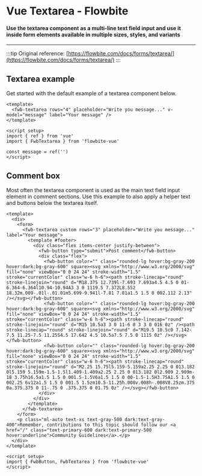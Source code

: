 <script setup>
import DefaultTextarea from './textarea/examples/DefaultTextarea.vue'
import CommentTextarea from './textarea/examples/CommentTextarea.vue'
</script>

# Vue Textarea - Flowbite

#### Use the textarea component as a multi-line text field input and use it inside form elements available in multiple sizes, styles, and variants

---

:::tip
Original reference: [https://flowbite.com/docs/forms/textarea/](https://flowbite.com/docs/forms/textarea/)
:::

## Textarea example

Get started with the default example of a textarea component below.

```vue
<template>
  <fwb-textarea rows="4" placeholder="Write you message..." v-model="message" label="Your message" />
</template>

<script setup>
import { ref } from 'vue'
import { FwbTextarea } from 'flowbite-vue'

const message = ref('')
</script>

```
<DefaultTextarea />

## Comment box

Most often the textarea component is used as the main text field input element in comment sections. Use this example to also apply a helper text and buttons below the textarea itself.

```vue
<template>
  <div>
    <form>
      <fwb-textarea custom rows="3" placeholder="Write you message..." label="Your message">
        <template #footer>
          <div class="flex items-center justify-between">
            <fwb-button type="submit">Post comment</fwb-button>
            <div class="flex">
              <fwb-button color="" class="rounded-lg hover:bg-gray-200 hover:dark:bg-gray-600" square><svg xmlns="http://www.w3.org/2000/svg" fill="none" viewBox="0 0 24 24" stroke-width="1.5" stroke="currentColor" class="w-6 h-6"><path stroke-linecap="round" stroke-linejoin="round" d="M18.375 12.739l-7.693 7.693a4.5 4.5 0 01-6.364-6.364l10.94-10.94A3 3 0 1119.5 7.372L8.552 18.32m.009-.01l-.01.01m5.699-9.941l-7.81 7.81a1.5 1.5 0 002.112 2.13" /></svg></fwb-button>
              <fwb-button color="" class="rounded-lg hover:bg-gray-200 hover:dark:bg-gray-600" square><svg xmlns="http://www.w3.org/2000/svg" fill="none" viewBox="0 0 24 24" stroke-width="1.5" stroke="currentColor" class="w-6 h-6"><path stroke-linecap="round" stroke-linejoin="round" d="M15 10.5a3 3 0 11-6 0 3 3 0 016 0z" /><path stroke-linecap="round" stroke-linejoin="round" d="M19.5 10.5c0 7.142-7.5 11.25-7.5 11.25S4.5 17.642 4.5 10.5a7.5 7.5 0 1115 0z" /></svg></fwb-button>
              <fwb-button color="" class="rounded-lg hover:bg-gray-200 hover:dark:bg-gray-600" square><svg xmlns="http://www.w3.org/2000/svg" fill="none" viewBox="0 0 24 24" stroke-width="1.5" stroke="currentColor" class="w-6 h-6"><path stroke-linecap="round" stroke-linejoin="round" d="M2.25 15.75l5.159-5.159a2.25 2.25 0 013.182 0l5.159 5.159m-1.5-1.5l1.409-1.409a2.25 2.25 0 013.182 0l2.909 2.909m-18 3.75h16.5a1.5 1.5 0 001.5-1.5V6a1.5 1.5 0 00-1.5-1.5H3.75A1.5 1.5 0 002.25 6v12a1.5 1.5 0 001.5 1.5zm10.5-11.25h.008v.008h-.008V8.25zm.375 0a.375.375 0 11-.75 0 .375.375 0 01.75 0z" /></svg></fwb-button>
            </div>
          </div>
        </template>
      </fwb-textarea>
    </form>
    <p class="ml-auto text-xs text-gray-500 dark:text-gray-400">Remember, contributions to this topic should follow our <a href="/" class="text-primary-600 dark:text-primary-500 hover:underline">Community Guidelines</a>.</p>
  </div>
</template>

<script setup>
import { FwbButton, FwbTextarea } from 'flowbite-vue'
</script>
```

<CommentTextarea />
